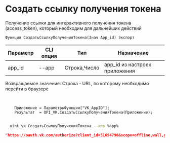 ﻿---
sidebar_position: 1
---

# Создать ссылку получения токена
Получение ссылки для интерактивного получения токена (access_token), который необходим для дальнейших действий



`Функция СоздатьСсылкуПолученияТокена(Знач App_id) Экспорт`

  | Параметр | CLI опция | Тип | Назначение |
  |-|-|-|-|
  | app_id | --app | Строка,Число | app_id из настроек приложения |

  
  Возвращаемое значение:   Строка - URL, по которому необходимо перейти в браузере

<br/>




```bsl title="Пример кода"
    Приложение = ПараметрыФункции["VK_AppID"];
    Результат  = OPI_VK.СоздатьСсылкуПолученияТокена(Приложение);
```



```sh title="Пример команды CLI"
    
  oint vk СоздатьСсылкуПолученияТокена --app %app%

```

```json title="Результат"
"https://oauth.vk.com/authorize?client_id=51694790&scope=offline,wall,groups,photos,stats,stories,ads,market,video&v=5.131&response_type=token&redirect_uri=https://api.vk.com/blank.html"
```
